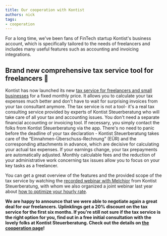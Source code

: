 ```yaml
---
title: Our cooperation with Kontist
authors: nick
tags:
- cooperation
---
```


For a long time, we've been fans of FinTech startup Kontist's business account, which is specifically tailored to the needs of freelancers and includes many useful features such as accounting and invoicing integrations.

## Brand new comprehensive tax service tool for freelancers 🥳

Kontist has now launched its new [tax service for freelancers and small businesses](https://kontist.com/landing/steuerservice-uplink/) for a fixed monthly price. It allows you to calculate your tax expenses much better and don't have to wait for surprising invoices from your tax consultant anymore. The tax service is not a tool- it's a real tax consulting service provided by experts of Kontist Steuerberatung who will take care of all your tax and accounting issues. You don't need a separate financial accounting or invoicing tool. If necessary, you simply contact the folks from Kontist Steuerberatung via the app. There's no need to panic before the deadline of your tax declaration - Kontist Steuerberatung takes care of the “Einnahmen-Überschuss-Rechnung” (EÜR) and the corresponding attachments in advance, which are decisive for calculating your actual tax expenses. If your earnings change, your tax prepayments are automatically adjusted. Monthly calculable fees and the reduction of your administrative work concerning tax issues allow you to focus on your key tasks as a freelancer.

You can get a great overview of the features and the provided scope of the tax service by watching the [recorded webinar with Melchior](https://www.youtube.com/watch?v=cd9abuSQDzg) from Kontist Steuerberatung, with whom we also organized a joint webinar last year about [how to optimize your hourly rate](https://www.crowdcast.io/e/webinaroptimizehourlyrate).

**We are happy to announce that we were able to negotiate again a great deal for our freelancers. Uplinklings get a 20% discount on the tax service for the first six months. If you're still not sure if the tax service is the right option for you, find out in a free initial consultation with the lovely folks at Kontist Steuerberatung. Check out the details on [the cooperation page](https://tech.us11.list-manage.com/track/click?u=0f8487ec2b085013578030962&id=671628dd1c&e=834ce6d643)!**
